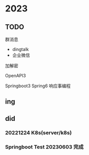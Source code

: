 # 2023



## TODO

群消息
* dingtalk
* 企业微信 

加解密

OpenAPI3

Springboot3 Spring6 响应事编程





## ing





## did

### 20221224 K8s(server/k8s)

### Springboot Test    20230603 完成

